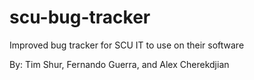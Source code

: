 # scu-bug-tracker
Improved bug tracker for SCU IT to use on their software

By: Tim Shur, Fernando Guerra, and Alex Cherekdjian